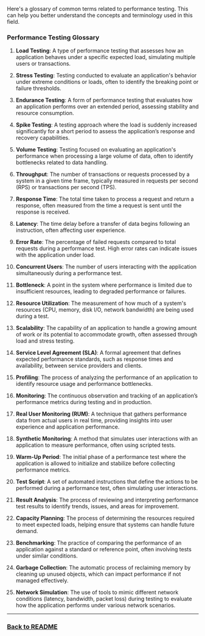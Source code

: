 Here's a glossary of common terms related to performance testing. This can help you better understand the concepts and terminology used in this field.

### Performance Testing Glossary

1. **Load Testing**: A type of performance testing that assesses how an application behaves under a specific expected load, simulating multiple users or transactions.

2. **Stress Testing**: Testing conducted to evaluate an application's behavior under extreme conditions or loads, often to identify the breaking point or failure thresholds.

3. **Endurance Testing**: A form of performance testing that evaluates how an application performs over an extended period, assessing stability and resource consumption.

4. **Spike Testing**: A testing approach where the load is suddenly increased significantly for a short period to assess the application’s response and recovery capabilities.

5. **Volume Testing**: Testing focused on evaluating an application's performance when processing a large volume of data, often to identify bottlenecks related to data handling.

6. **Throughput**: The number of transactions or requests processed by a system in a given time frame, typically measured in requests per second (RPS) or transactions per second (TPS).

7. **Response Time**: The total time taken to process a request and return a response, often measured from the time a request is sent until the response is received.

8. **Latency**: The time delay before a transfer of data begins following an instruction, often affecting user experience.

9. **Error Rate**: The percentage of failed requests compared to total requests during a performance test. High error rates can indicate issues with the application under load.

10. **Concurrent Users**: The number of users interacting with the application simultaneously during a performance test.

11. **Bottleneck**: A point in the system where performance is limited due to insufficient resources, leading to degraded performance or failures.

12. **Resource Utilization**: The measurement of how much of a system's resources (CPU, memory, disk I/O, network bandwidth) are being used during a test.

13. **Scalability**: The capability of an application to handle a growing amount of work or its potential to accommodate growth, often assessed through load and stress testing.

14. **Service Level Agreement (SLA)**: A formal agreement that defines expected performance standards, such as response times and availability, between service providers and clients.

15. **Profiling**: The process of analyzing the performance of an application to identify resource usage and performance bottlenecks.

16. **Monitoring**: The continuous observation and tracking of an application’s performance metrics during testing and in production.

17. **Real User Monitoring (RUM)**: A technique that gathers performance data from actual users in real time, providing insights into user experience and application performance.

18. **Synthetic Monitoring**: A method that simulates user interactions with an application to measure performance, often using scripted tests.

19. **Warm-Up Period**: The initial phase of a performance test where the application is allowed to initialize and stabilize before collecting performance metrics.

20. **Test Script**: A set of automated instructions that define the actions to be performed during a performance test, often simulating user interactions.

21. **Result Analysis**: The process of reviewing and interpreting performance test results to identify trends, issues, and areas for improvement.

22. **Capacity Planning**: The process of determining the resources required to meet expected loads, helping ensure that systems can handle future demand.

23. **Benchmarking**: The practice of comparing the performance of an application against a standard or reference point, often involving tests under similar conditions.

24. **Garbage Collection**: The automatic process of reclaiming memory by cleaning up unused objects, which can impact performance if not managed effectively.

25. **Network Simulation**: The use of tools to mimic different network conditions (latency, bandwidth, packet loss) during testing to evaluate how the application performs under various network scenarios.

---
### [Back to README](./README.md)